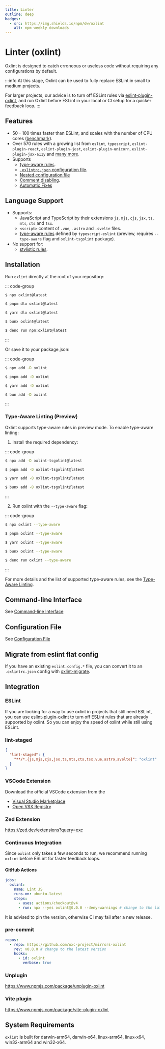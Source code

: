 ```yaml
---
title: Linter
outline: deep
badges:
  - src: https://img.shields.io/npm/dw/oxlint
    alt: npm weekly downloads
---
```


# Linter (oxlint)

<AppBadgeList />

Oxlint is designed to catch erroneous or useless code without requiring any configurations by default.

:::info
At this stage, Oxlint can be used to fully replace ESLint in small to medium projects.

For larger projects, our advice is to turn off ESLint rules via
[eslint-plugin-oxlint](https://www.npmjs.com/package/eslint-plugin-oxlint),
and run Oxlint before ESLint in your local or CI setup for a quicker feedback loop.
:::

## Features

- 50 - 100 times faster than ESLint, and scales with the number of CPU cores
  ([benchmark](https://github.com/oxc-project/bench-javascript-linter)).
- Over 570 rules with a growing list from `eslint`, `typescript`, `eslint-plugin-react`,
  `eslint-plugin-jest`, `eslint-plugin-unicorn`, `eslint-plugin-jsx-a11y` and
  [many more](https://github.com/oxc-project/oxc/issues/481).
- Supports
  - [type-aware rules](./linter/type-aware).
  - [`.oxlintrc.json` configuration file](./linter/config).
  - [Nested configuration file](./linter/nested-config)
  - [Comment disabling](./linter/config.html#configuring-rules-via-inline-configuration-comments).
  - [Automatic Fixes](./linter/automatic-fixes)

## Language Support

- Supports:
  - JavaScript and TypeScript by their extensions `js`, `mjs`, `cjs`, `jsx`, `ts`, `mts`, `cts` and `tsx`.
  - `<script>` content of `.vue`, `.astro` and `.svelte` files.
  - [type-aware rules](https://typescript-eslint.io/getting-started/typed-linting) defined by
    `typescript-eslint` (preview, requires `--type-aware` flag and `oxlint-tsgolint` package).
- No support for:
  - [stylistic rules](https://eslint.style).

## Installation

Run `oxlint` directly at the root of your repository:

::: code-group

```sh [npm]
$ npx oxlint@latest
```

```sh [pnpm]
$ pnpm dlx oxlint@latest
```

```sh [yarn]
$ yarn dlx oxlint@latest
```

```sh [bun]
$ bunx oxlint@latest
```

```sh [deno]
$ deno run npm:oxlint@latest
```

:::

Or save it to your package.json:

::: code-group

```sh [npm]
$ npm add -D oxlint
```

```sh [pnpm]
$ pnpm add -D oxlint
```

```sh [yarn]
$ yarn add -D oxlint
```

```sh [bun]
$ bun add -D oxlint
```

:::

### Type-Aware Linting (Preview)

Oxlint supports type-aware rules in preview mode. To enable type-aware linting:

1. Install the required dependency:

::: code-group

```sh [npm]
$ npx add -D oxlint-tsgolint@latest
```

```sh [pnpm]
$ pnpm add -D oxlint-tsgolint@latest
```

```sh [yarn]
$ yarn add -D oxlint-tsgolint@latest
```

```sh [bun]
$ bunx add -D oxlint-tsgolint@latest
```

:::

2. Run oxlint with the `--type-aware` flag:

::: code-group

```sh [npm]
$ npx oxlint --type-aware
```

```sh [pnpm]
$ pnpm oxlint --type-aware
```

```sh [yarn]
$ yarn oxlint --type-aware
```

```sh [bun]
$ bunx oxlint --type-aware
```

```sh [deno]
$ deno run oxlint --type-aware
```

:::

For more details and the list of supported type-aware rules,
see the [Type-Aware Linting](./linter/type-aware.md#configuration).

## Command-line Interface

See [Command-line Interface](./linter/cli)

## Configuration File

See [Configuration File](./linter/config)

## Migrate from eslint flat config

If you have an existing `eslint.config.*` file, you can convert it to an `.oxlintrc.json` config with
[oxlint-migrate](https://github.com/oxc-project/oxlint-migrate).

## Integration

### ESLint

If you are looking for a way to use oxlint in projects that still need ESLint, you can use
[eslint-plugin-oxlint](https://github.com/oxc-project/eslint-plugin-oxlint) to turn off ESLint rules
that are already supported by oxlint. So you can enjoy the speed of oxlint while still using ESLint.

### lint-staged

```json [package.json]
{
  "lint-staged": {
    "**/*.{js,mjs,cjs,jsx,ts,mts,cts,tsx,vue,astro,svelte}": "oxlint"
  }
}
```

### VSCode Extension

Download the official VSCode extension from the

- [Visual Studio Marketplace](https://marketplace.visualstudio.com/items?itemName=oxc.oxc-vscode)
- [Open VSX Registry](https://open-vsx.org/extension/oxc/oxc-vscode)

### Zed Extension

https://zed.dev/extensions?query=oxc

### Continuous Integration

Since `oxlint` only takes a few seconds to run, we recommend running `oxlint` before ESLint for faster feedback loops.

#### GitHub Actions

```yaml
jobs:
  oxlint:
    name: Lint JS
    runs-on: ubuntu-latest
    steps:
      - uses: actions/checkout@v4
      - run: npx --yes oxlint@0.0.0 --deny-warnings # change to the latest release
```

It is advised to pin the version, otherwise CI may fail after a new release.

### pre-commit

```yaml [.pre-commit-hooks.yaml]
repos:
  - repo: https://github.com/oxc-project/mirrors-oxlint
    rev: v0.0.0 # change to the latest version
    hooks:
      - id: oxlint
        verbose: true
```

### Unplugin

https://www.npmjs.com/package/unplugin-oxlint

### Vite plugin

https://www.npmjs.com/package/vite-plugin-oxlint

## System Requirements

`oxlint` is built for darwin-arm64, darwin-x64, linux-arm64, linux-x64, win32-arm64 and win32-x64.
